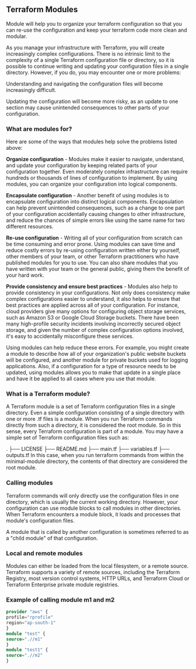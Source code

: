 ## Terraform Modules
Module will help you to organize your terraform configuration so that you can re-use the configuration and keep your terraform code more clean and modular.

As you manage your infrastructure with Terraform, you will create increasingly complex configurations. There is no intrinsic limit to the complexity of a single Terraform configuration file or directory, so it is possible to continue writing and updating your configuration files in a single directory. However, if you do, you may encounter one or more problems:

Understanding and navigating the configuration files will become increasingly difficult.

Updating the configuration will become more risky, as an update to one section may cause unintended consequences to other parts of your configuration.

### What are modules for?
Here are some of the ways that modules help solve the problems listed above:

<b>Organize configuration</b> - Modules make it easier to navigate, understand, and update your configuration by keeping related parts of your configuration together. Even moderately complex infrastructure can require hundreds or thousands of lines of configuration to implement. By using modules, you can organize your configuration into logical components.

<b>Encapsulate configuration</b> - Another benefit of using modules is to encapsulate configuration into distinct logical components. Encapsulation can help prevent unintended consequences, such as a change to one part of your configuration accidentally causing changes to other infrastructure, and reduce the chances of simple errors like using the same name for two different resources.

<b>Re-use configuration</b> - Writing all of your configuration from scratch can be time consuming and error prone. Using modules can save time and reduce costly errors by re-using configuration written either by yourself, other members of your team, or other Terraform practitioners who have published modules for you to use. You can also share modules that you have written with your team or the general public, giving them the benefit of your hard work.

<b>Provide consistency and ensure best practices</b> - Modules also help to provide consistency in your configurations. Not only does consistency make complex configurations easier to understand, it also helps to ensure that best practices are applied across all of your configuration. For instance, cloud providers give many options for configuring object storage services, such as Amazon S3 or Google Cloud Storage buckets. There have been many high-profile security incidents involving incorrectly secured object storage, and given the number of complex configuration options involved, it's easy to accidentally misconfigure these services.

Using modules can help reduce these errors. For example, you might create a module to describe how all of your organization's public website buckets will be configured, and another module for private buckets used for logging applications. Also, if a configuration for a type of resource needs to be updated, using modules allows you to make that update in a single place and have it be applied to all cases where you use that module.

### What is a Terraform module?
A Terraform module is a set of Terraform configuration files in a single directory. Even a simple configuration consisting of a single directory with one or more .tf files is a module. When you run Terraform commands directly from such a directory, it is considered the root module. So in this sense, every Terraform configuration is part of a module. You may have a simple set of Terraform configuration files such as:

.
├── LICENSE
├── README.md
├── main.tf
├── variables.tf
├── outputs.tf
In this case, when you run terraform commands from within the minimal-module directory, the contents of that directory are considered the root module.

### Calling modules
Terraform commands will only directly use the configuration files in one directory, which is usually the current working directory. However, your configuration can use module blocks to call modules in other directories. When Terraform encounters a module block, it loads and processes that module's configuration files.

A module that is called by another configuration is sometimes referred to as a "child module" of that configuration.

### Local and remote modules
Modules can either be loaded from the local filesystem, or a remote source. Terraform supports a variety of remote sources, including the Terraform Registry, most version control systems, HTTP URLs, and Terraform Cloud or Terraform Enterprise private module registries.

### Example of calling module m1 and m2

```terraform
provider "aws" {
profile="rprofile"
region="ap-south-1"
}
module "test" {
source=".//m1"
}
module "test1" {
source=".//m2"
}

```
